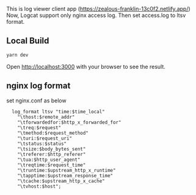 This is log viewer client app (https://zealous-franklin-13c0f2.netlify.app/)
Now, Logcat support only nginx access log.
Then set access.log to ltsv format.

## Local Build
```bash
yarn dev
```

Open [http://localhost:3000](http://localhost:3000) with your browser to see the result.


## nginx log format

set nginx.conf as below
```ltsv
  log_format ltsv "time:$time_local"
    "\thost:$remote_addr"
    "\tforwardedfor:$http_x_forwarded_for"
    "\treq:$request"
    "\tmethod:$request_method"
    "\turi:$request_uri"
    "\tstatus:$status"
    "\tsize:$body_bytes_sent"
    "\treferer:$http_referer"
    "\tua:$http_user_agent"
    "\treqtime:$request_time"
    "\truntime:$upstream_http_x_runtime"
    "\tapptime:$upstream_response_time"
    "\tcache:$upstream_http_x_cache"
    "\tvhost:$host";
```